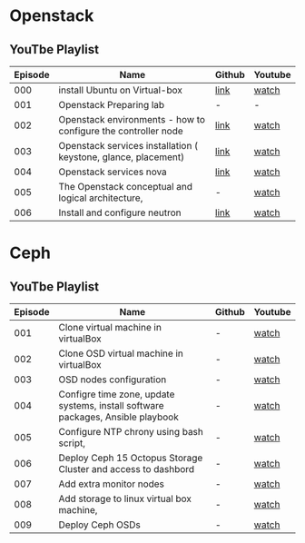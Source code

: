 # Openstack

## YouTbe Playlist

| Episode | Name                                                                 | Github                                                                           | Youtube                               |
| ------- | ---------------------------------------------------------------------| -------------------------------------------------------------------------------- | ------------------------------------- |
| 000     | install Ubuntu on Virtual-box                                        | [link](https://github.com/hojat-gazestani/openstack/tree/main/Environment)       | [watch](https://youtu.be/d78p9gBvyhk) |
| 001     | Openstack Preparing  lab   | -                                       | -                                                                                | [watch](https://youtu.be/vnS4Ft9CLk8) |
| 002     | Openstack environments - how to configure the controller node        | [link](https://github.com/hojat-gazestani/openstack/tree/main/Environment)       | [watch](https://youtu.be/AiND3TQSccg) |
| 003     | Openstack services installation ( keystone,  glance,   placement)    | [link](https://github.com/hojat-gazestani/openstack/tree/main/Services)          | [watch](https://youtu.be/G9HBo3Jz_0Q) |
| 004     | Openstack services nova                                              | [link](https://github.com/hojat-gazestani/openstack/tree/main/Services/Xena)     | [watch](https://youtu.be/s6WViHUwmJY) |
| 005     | The Openstack conceptual and logical architecture,                   | -                                                                                | [watch](https://youtu.be/EhNTDI5L6ts) |
| 006     | Install and configure neutron                                        | [link](https://github.com/hojat-gazestani/openstack/tree/main/Services/Network)  | [watch](https://youtu.be/j81KrBMNPag) |

# Ceph

## YouTbe Playlist

| Episode | Name                                                                                | Github   | Youtube                               |
| ------- | ------------------------------------------------------------------------------------| -------- | ------------------------------------- |
| 001     | Clone virtual machine in virtualBox                                                 | -        | [watch](https://youtu.be/Fk2CYFeVqoc) |
| 002     | Clone OSD virtual machine in virtualBox                                             | -        | [watch](https://youtu.be/TmpMC0_-4js) |
| 003     | OSD nodes configuration                                                             | -        | [watch](https://youtu.be/sB4YQz-xasc) |
| 004     | Configre time zone, update systems, install software packages, Ansible playbook     | -        | [watch](https://youtu.be/90Xd8oPi3tc) |
| 005     | Configure NTP chrony using bash script,                                             | -        | [watch](https://youtu.be/N_s2sBjQ3iA) |
| 006     | Deploy Ceph 15 Octopus Storage Cluster and access to dashbord                       | -        | [watch](https://youtu.be/ptQNLFLWyiw) |
| 007     | Add extra monitor nodes                                                             | -        | [watch](https://youtu.be/Pr5ao4cijqc) |
| 008     | Add storage to linux virtual box machine,                                           | -        | [watch](https://youtu.be/LCHXYsrcOPo) |
| 009     | Deploy Ceph OSDs                                                                    | -        | [watch](https://youtu.be/ZzkzDWfCxGU) |


